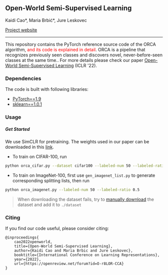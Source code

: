 ## Open-World Semi-Supervised Learning
Kaidi Cao*, Maria Brbić*, Jure Leskovec

[Project website](http://snap.stanford.edu/orca)
_________________

This repository contains the PyTorch reference source code of the ORCA algorithm, <font color=red>and its code is explained in detail</font>. ORCA is a pipeline that recognizes previously seen classes and discovers novel, never-before-seen classes at the same time.. For more details please check our paper [Open-World Semi-Supervised Learning](https://arxiv.org/pdf/2102.03526.pdf) (ICLR '22). 

### Dependencies

The code is built with following libraries:

- [PyTorch==1.9](https://pytorch.org/)
- [sklearn==1.0.1](https://scikit-learn.org/)

### Usage

##### Get Started

We use SimCLR for pretraining. The weights used in our paper can be downloaded in this [link](https://drive.google.com/file/d/19tvqJYjqyo9rktr3ULTp_E33IqqPew0D/view?usp=sharing).

- To train on CIFAR-100, run

```bash
python orca_cifar.py --dataset cifar100 --labeled-num 50 --labeled-ratio 0.5
```

- To train on ImageNet-100, first use ```gen_imagenet_list.py``` to generate corresponding splitting lists, then run

```bash
python orca_imagenet.py --labeled-num 50 --labeled-ratio 0.5
```

> When downloading the dataset fails, try to [manually download](https://www.cs.toronto.edu/~kriz/cifar-10-python.tar.gz) the dataset and add it to `./dataset`

### Citing

If you find our code useful, please consider citing:

```
@inproceedings{
    cao2022openworld,
    title={Open-World Semi-Supervised Learning},
    author={Kaidi Cao and Maria Brbic and Jure Leskovec},
    booktitle={International Conference on Learning Representations},
    year={2022},
    url={https://openreview.net/forum?id=O-r8LOR-CCA}
}
```